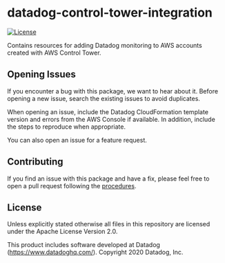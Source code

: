 # datadog-control-tower-integration

[![License](https://img.shields.io/badge/license-Apache--2.0-blue)](https://github.com/DataDog/datadog-control-tower-integration/blob/master/LICENSE)

Contains resources for adding Datadog monitoring to AWS accounts created with AWS Control Tower.

## Opening Issues

If you encounter a bug with this package, we want to hear about it. Before opening a new issue, search the existing issues to avoid duplicates.

When opening an issue, include the Datadog CloudFormation template version and errors from the AWS Console if available. In addition, include the steps to reproduce when appropriate.

You can also open an issue for a feature request.

## Contributing

If you find an issue with this package and have a fix, please feel free to open a pull request following the [procedures](CONTRIBUTING.md).

## License

Unless explicitly stated otherwise all files in this repository are licensed under the Apache License Version 2.0.

This product includes software developed at Datadog (https://www.datadoghq.com/). Copyright 2020 Datadog, Inc.